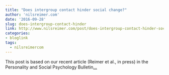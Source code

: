 ```yaml
---
title: "Does intergroup contact hinder social change?"
author: 'nilsreimer.com'
date: '2016-09-28'
slug: does-intergroup-contact-hinder
link: http://www.nilsreimer.com/post/does-intergroup-contact-hinder-social-change/
categories:
- bloglink
tags:
  - nilsreimercom
---
```


This post is based on our recent article (Reimer et al., in press) in the Personality and Social Psychology Bulletin[... <i class="fas fa-external-link-alt"></i>](http://www.nilsreimer.com/post/does-intergroup-contact-hinder-social-change/)

